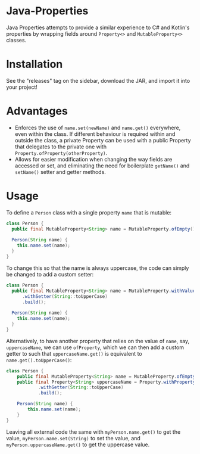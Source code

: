 # Java-Properties
Java Properties attempts to provide a similar experience to C# and Kotlin's properties by wrapping fields around `Property<>` and `MutableProperty<>` classes.

# Installation
See the "releases" tag on the sidebar, download the JAR, and import it into your project!


# Advantages
- Enforces the use of `name.set(newName)` and `name.get()` everywhere, even within the class. If different behaviour is required within and outside the class, a private Property can be used with a public Property that delegates to the private one with `Property.ofProperty(otherProperty)`.
- Allows for easier modification when changing the way fields are accessed or set, and eliminating the need for boilerplate `getName()` and `setName()` setter and getter methods.


# Usage
To define a `Person` class with a single property `name` that is mutable:
```java
class Person {
  public final MutableProperty<String> name = MutableProperty.ofEmpty();
  
  Person(String name) {
    this.name.set(name);
  }
}
```

To change this so that the name is always uppercase, the code can simply be changed to add a custom setter:
```java
class Person {
  public final MutableProperty<String> name = MutableProperty.withValue((String) null)
      .withSetter(String::toUpperCase)
      .build();
  
  Person(String name) {
    this.name.set(name);
  }
}
```

Alternatively, to have another property that relies on the value of `name`, say, `uppercaseName`, we can use `ofProperty`, which we can then add a custom getter to such that `uppercaseName.get()` is equivalent to `name.get().toUpperCase()`:
```java
class Person {
    public final MutableProperty<String> name = MutableProperty.ofEmpty();
    public final Property<String> uppercaseName = Property.withProperty(name)
            .withGetter(String::toUpperCase)
            .build();

    Person(String name) {
        this.name.set(name);
    }
}
```

Leaving all external code the same with `myPerson.name.get()` to get the value, `myPerson.name.set(String)` to set the value, and `myPerson.uppercaseName.get()` to get the uppercase value.
